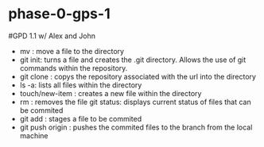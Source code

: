 # phase-0-gps-1
#GPD 1.1 w/ Alex and John 

* mv : move a file to the directory 
* git init: turns a file and creates the .git directory. Allows the use of git commands within the repository. 
* git clone : copys the repository associated with the url into the directory 
* ls -a: lists all files within the directory 
* touch/new-item : creates a new file within the directory 
* rm : removes the file git status: displays current status of files that can be commited 
* git add : stages a file to be commited 
* git push origin : pushes the commited files to the branch from the local machine

